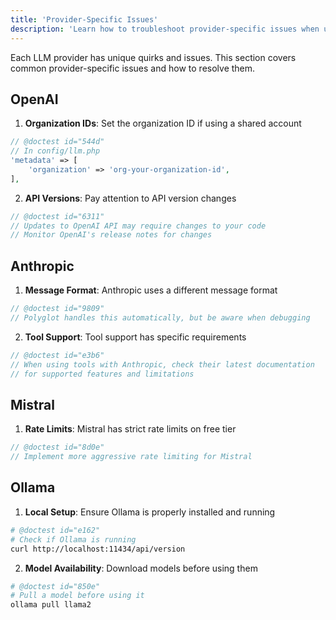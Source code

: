 ```yaml
---
title: 'Provider-Specific Issues'
description: 'Learn how to troubleshoot provider-specific issues when using Polyglot.'
---
```


Each LLM provider has unique quirks and issues. This section covers common provider-specific issues and how to resolve them.


## OpenAI

1. **Organization IDs**: Set the organization ID if using a shared account
```php
// @doctest id="544d"
// In config/llm.php
'metadata' => [
    'organization' => 'org-your-organization-id',
],
```

2. **API Versions**: Pay attention to API version changes
```php
// @doctest id="6311"
// Updates to OpenAI API may require changes to your code
// Monitor OpenAI's release notes for changes
```

## Anthropic

1. **Message Format**: Anthropic uses a different message format
```php
// @doctest id="9809"
// Polyglot handles this automatically, but be aware when debugging
```

2. **Tool Support**: Tool support has specific requirements
```php
// @doctest id="e3b6"
// When using tools with Anthropic, check their latest documentation
// for supported features and limitations
```

## Mistral

1. **Rate Limits**: Mistral has strict rate limits on free tier
```php
// @doctest id="8d0e"
// Implement more aggressive rate limiting for Mistral
```


## Ollama

1. **Local Setup**: Ensure Ollama is properly installed and running
```bash
# @doctest id="e162"
# Check if Ollama is running
curl http://localhost:11434/api/version
```

2. **Model Availability**: Download models before using them
```bash
# @doctest id="850e"
# Pull a model before using it
ollama pull llama2
```
